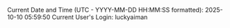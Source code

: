 Current Date and Time (UTC - YYYY-MM-DD HH:MM:SS formatted): 2025-10-10 05:59:50
Current User's Login: luckyaiman
